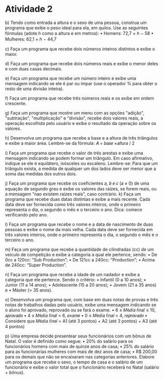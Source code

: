 # Atividade 2

b) Tendo como entrada a altura e o sexo de uma pessoa, construa um programa que exibe o peso ideal para ela, em quilos. Use as seguintes fórmulas (adote ℎ como a altura e em metros):
• Homens: 72,7 × ℎ − 58
• Mulheres: 62,1 × ℎ − 44,7


c) Faça um programa que recebe dois números inteiros distintos e exibe o maior.


d) Faça um programa que recebe dois números reais e exibe o menor deles e com duas casas decimais.


e) Faça um programa que recebe um número inteiro e exibe uma mensagem indicando se ele é par ou ímpar (use o operador % para obter o resto de uma divisão inteira).


f) Faça um programa que recebe três números reais e os exibe em ordem crescente.


g) Faça um programa que mostre um menu com as opções "adição", "subtração", "multiplicação" e "divisão", recebe dois valores reais, a operação escolhida pelo usuário e exibe o resultado da operação sobre os valores.


h) Desenvolva um programa que recebe a base e a altura de três triângulos e exibe a maior área. Lembre-se da fórmula: 𝐴 = 𝑏𝑎𝑠𝑒 ×𝑎𝑙𝑡𝑢𝑟𝑎 / 2


i) Faça um programa que recebe o valor de três arestas e exibe uma mensagem indicando se podem formar um triângulo. Em caso afirmativo, indique se ele é equilátero, isósceles ou escaleno. Lembre-se: Para que um triângulo exista, a medida de qualquer um dos lados deve ser menor que a soma das medidas dos outros dois.


j) Faça um programa que recebe os coeficientes 𝑎, 𝑏 𝑒 𝑐 (𝑎 ≠ 0) de uma equação de segundo grau e exibe os valores das raízes, se forem reais, ou a mensagem "nao existem raizes reais", caso contrário.
k) Faça um programa que recebe duas datas distintas e exibe a mais recente. Cada data deve ser fornecida como três valores inteiros, onde o primeiro representa o dia, o segundo o mês e o terceiro o ano. Dica: comece verificando pelo ano.


l) Faça um programa que recebe o nome e a data de nascimento de duas pessoas e exibe o nome da mais velha. Cada data deve ser fornecida em três valores inteiros, onde o primeiro representa o dia, o segundo o mês e o terceiro o ano.


m) Faça um programa que recebe a quantidade de cilindradas (cc) de um veículo de competição e exibe a categoria a qual ele pertence, sendo:
• De 0cc a 120cc: “Sub Production”;
• De 121cc a 240cc: “Production”;
• Acima de 240cc: “Super Production”.


n) Faça um programa que recebe a idade de um nadador e exibe a categoria que ele pertence. Sendo o critério:
• Infantil (0 a 10 anos);
• Junior (11 a 14 anos);
• Adolescente (15 a 20 anos);
• Jovem (21 a 35 anos) e
• Máster (> 35 anos).


o) Desenvolva um programa que, com base em duas notas de provas e três notas de trabalhos dadas pelo usuário,
exibe uma mensagem indicando se o aluno foi aprovado, reprovado ou se fará o exame.
• 6 ≤ 𝑀é𝑑𝑖𝑎 𝑓𝑖𝑛𝑎𝑙 ≤ 10, 𝑎𝑝𝑟𝑜𝑣𝑎𝑑𝑜
• 4 ≤ 𝑀é𝑑𝑖𝑎 𝑓𝑖𝑛𝑎𝑙 < 6, 𝑒𝑥𝑎𝑚𝑒
• 0 ≤ 𝑀é𝑑𝑖𝑎 𝑓𝑖𝑛𝑎𝑙 < 4, 𝑟𝑒𝑝𝑟𝑜𝑣𝑎𝑑𝑜
• Considere que 𝑀é𝑑𝑖𝑎 𝑓𝑖𝑛𝑎𝑙 = A1 (até 3 pontos) + A2 (até 3 pontos) + A3 (até 4 pontos)


p) Uma empresa decide presentear seus funcionários com um bônus de Natal. O valor é definido como segue:
• 20% do salário para os funcionários homens com mais de quinze anos de casa;
• 25% do salário para as funcionárias mulheres com mais de dez anos de casa;
• R$ 200,00 para os demais que não se encaixaram nas categorias anteriores.
Elabore um programa que recebe o sexo, o tempo de casa e o salário de um funcionário e exibe o valor total que o funcionário receberá no Natal (salário + bônus).
